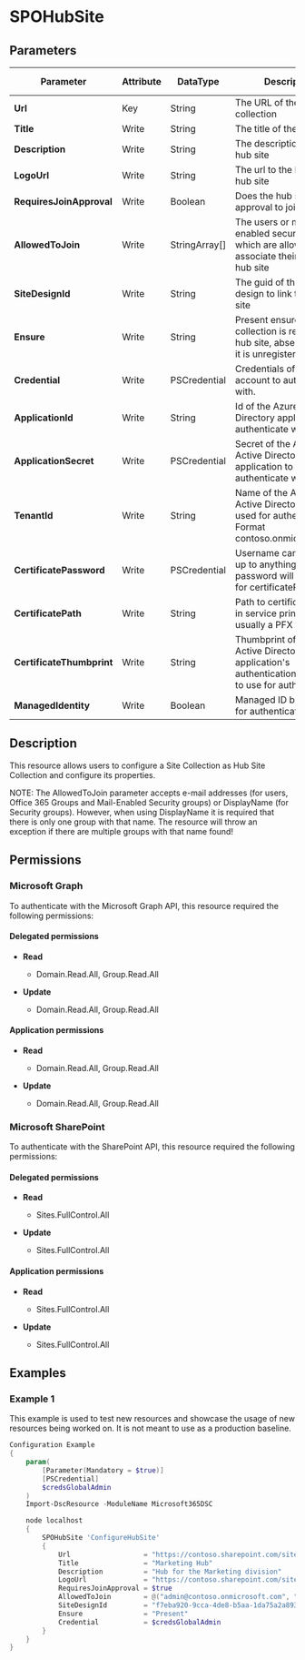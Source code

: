 ﻿# SPOHubSite

## Parameters

| Parameter | Attribute | DataType | Description | Allowed Values |
| --- | --- | --- | --- | --- |
| **Url** | Key | String | The URL of the site collection | |
| **Title** | Write | String | The title of the hub site | |
| **Description** | Write | String | The description of the hub site | |
| **LogoUrl** | Write | String | The url to the logo of the hub site | |
| **RequiresJoinApproval** | Write | Boolean | Does the hub site require approval to join | |
| **AllowedToJoin** | Write | StringArray[] | The users or mail-enabled security groups which are allowed to associate their site with a hub site | |
| **SiteDesignId** | Write | String | The guid of the site design to link to the hub site | |
| **Ensure** | Write | String | Present ensures the site collection is registered as hub site, absent ensures it is unregistered | `Present`, `Absent` |
| **Credential** | Write | PSCredential | Credentials of the account to authenticate with. | |
| **ApplicationId** | Write | String | Id of the Azure Active Directory application to authenticate with. | |
| **ApplicationSecret** | Write | PSCredential | Secret of the Azure Active Directory application to authenticate with. | |
| **TenantId** | Write | String | Name of the Azure Active Directory tenant used for authentication. Format contoso.onmicrosoft.com | |
| **CertificatePassword** | Write | PSCredential | Username can be made up to anything but password will be used for certificatePassword | |
| **CertificatePath** | Write | String | Path to certificate used in service principal usually a PFX file. | |
| **CertificateThumbprint** | Write | String | Thumbprint of the Azure Active Directory application's authentication certificate to use for authentication. | |
| **ManagedIdentity** | Write | Boolean | Managed ID being used for authentication. | |

## Description

This resource allows users to configure a Site Collection as Hub Site
Collection and configure its properties.

NOTE:
The AllowedToJoin parameter accepts e-mail addresses (for users, Office
365 Groups and Mail-Enabled Security groups) or DisplayName (for
Security groups). However, when using DisplayName it is required that
there is only one group with that name. The resource will throw an
exception if there are multiple groups with that name found!

## Permissions

### Microsoft Graph

To authenticate with the Microsoft Graph API, this resource required the following permissions:

#### Delegated permissions

- **Read**

    - Domain.Read.All, Group.Read.All

- **Update**

    - Domain.Read.All, Group.Read.All

#### Application permissions

- **Read**

    - Domain.Read.All, Group.Read.All

- **Update**

    - Domain.Read.All, Group.Read.All

### Microsoft SharePoint

To authenticate with the SharePoint API, this resource required the following permissions:

#### Delegated permissions

- **Read**

    - Sites.FullControl.All

- **Update**

    - Sites.FullControl.All

#### Application permissions

- **Read**

    - Sites.FullControl.All

- **Update**

    - Sites.FullControl.All

## Examples

### Example 1

This example is used to test new resources and showcase the usage of new resources being worked on.
It is not meant to use as a production baseline.

```powershell
Configuration Example
{
    param(
        [Parameter(Mandatory = $true)]
        [PSCredential]
        $credsGlobalAdmin
    )
    Import-DscResource -ModuleName Microsoft365DSC

    node localhost
    {
        SPOHubSite 'ConfigureHubSite'
        {
            Url                  = "https://contoso.sharepoint.com/sites/Marketing"
            Title                = "Marketing Hub"
            Description          = "Hub for the Marketing division"
            LogoUrl              = "https://contoso.sharepoint.com/sites/Marketing/SiteAssets/hublogo.png"
            RequiresJoinApproval = $true
            AllowedToJoin        = @("admin@contoso.onmicrosoft.com", "superuser@contoso.onmicrosoft.com")
            SiteDesignId         = "f7eba920-9cca-4de8-b5aa-1da75a2a893c"
            Ensure               = "Present"
            Credential           = $credsGlobalAdmin
        }
    }
}
```

